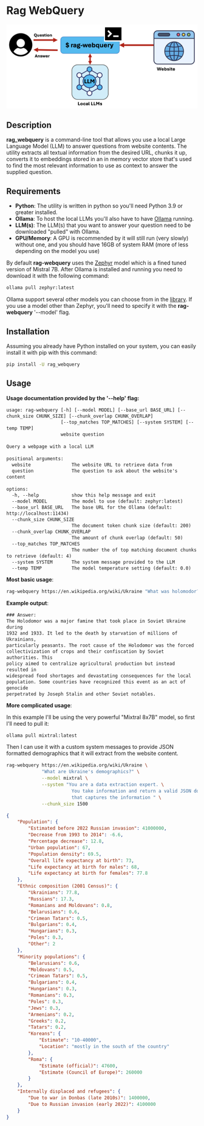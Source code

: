 # Rag WebQuery

![rag-webquery.png](images/rag-webquery.png)

## Description
**rag_webquery** is a command-line tool that allows you use a local Large Language Model (LLM) to answer questions from website contents. The utility extracts all textual information from the desired URL, chunks it up, converts it to embeddings stored in an in memory vector store that's used to find the most relevant information to use as context to answer the supplied question.

## Requirements

- **Python**: The utility is written in python so you'll need Python 3.9 or greater installed.
- **Ollama**: To host the local LLMs you'll also have to have [Ollama](https://ollama.ai/) running.
- **LLM(s)**: The LLM(s) that you want to answer your question need to be downloaded "pulled" with Ollama.
- **GPU/Memory**: A GPU is recommended by it will still run (very slowly) without one, and you should have 16GB of system RAM (more of less depending on the model you use)

By default **rag-webquery** uses the [Zephyr](https://huggingface.co/HuggingFaceH4/zephyr-7b-beta) model which is a fined tuned version of Mistral 7B.  After Ollama is installed and running you need to download it with the following command:

```bash
ollama pull zephyr:latest
```

Ollama support several other models you can choose from in the [library](https://ollama.ai/library). If you use a model other than Zephyr, you'll need to specify it with the **rag-webquery** '--model' flag.


## Installation

Assuming you already have Python installed on your system, you can easily install it with pip with this command:

```bash
pip install -U rag_webquery
```


## Usage 

**Usage documentation provided by the '--help' flag:**

```text
usage: rag-webquery [-h] [--model MODEL] [--base_url BASE_URL] [--chunk_size CHUNK_SIZE] [--chunk_overlap CHUNK_OVERLAP]
                    [--top_matches TOP_MATCHES] [--system SYSTEM] [--temp TEMP]
                    website question

Query a webpage with a local LLM

positional arguments:
  website               The website URL to retrieve data from
  question              The question to ask about the website's content

options:
  -h, --help            show this help message and exit
  --model MODEL         The model to use (default: zephyr:latest)
  --base_url BASE_URL   The base URL for the Ollama (default: http://localhost:11434)
  --chunk_size CHUNK_SIZE
                        The document token chunk size (default: 200)
  --chunk_overlap CHUNK_OVERLAP
                        The amount of chunk overlap (default: 50)
  --top_matches TOP_MATCHES
                        The number the of top matching document chunks to retrieve (default: 4)
  --system SYSTEM       The system message provided to the LLM
  --temp TEMP           The model temperature setting (default: 0.0)
```


**Most basic usage**:

```bash
rag-webquery https://en.wikipedia.org/wiki/Ukraine "What was holomodor? What was its root cause?"
```

**Example output**:

```
### Answer:
The Holodomor was a major famine that took place in Soviet Ukraine during
1932 and 1933. It led to the death by starvation of millions of Ukrainians,
particularly peasants. The root cause of the Holodomor was the forced
collectivization of crops and their confiscation by Soviet authorities. This
policy aimed to centralize agricultural production but instead resulted in
widespread food shortages and devastating consequences for the local
population. Some countries have recognized this event as an act of genocide
perpetrated by Joseph Stalin and other Soviet notables.
```

**More complicated usage**:

In this example I'll be using the very powerful "Mixtral 8x7B" model, so first I'll need to pull it:

```bash
ollama pull mixtral:latest 
```

Then I can use it with a custom system messages to provide JSON formatted demographics that it will extract from the website content.

```bash
rag-webquery https://en.wikipedia.org/wiki/Ukraine \
             "What are Ukraine's demographics?" \
             --model mixtral \
             --system "You are a data extraction expert. \
                        You take information and return a valid JSON document \
                        that captures the information " \
             --chunk_size 1500
```

```json
{
    "Population": {
        "Estimated before 2022 Russian invasion": 41000000,
        "Decrease from 1993 to 2014": -6.6,
        "Percentage decrease": 12.8,
        "Urban population": 67,
        "Population density": 69.5,
        "Overall life expectancy at birth": 73,
        "Life expectancy at birth for males": 68,
        "Life expectancy at birth for females": 77.8
    },
    "Ethnic composition (2001 Census)": {
        "Ukrainians": 77.8,
        "Russians": 17.3,
        "Romanians and Moldovans": 0.8,
        "Belarusians": 0.6,
        "Crimean Tatars": 0.5,
        "Bulgarians": 0.4,
        "Hungarians": 0.3,
        "Poles": 0.3,
        "Other": 2
    },
    "Minority populations": {
        "Belarusians": 0.6,
        "Moldovans": 0.5,
        "Crimean Tatars": 0.5,
        "Bulgarians": 0.4,
        "Hungarians": 0.3,
        "Romanians": 0.3,
        "Poles": 0.3,
        "Jews": 0.3,
        "Armenians": 0.2,
        "Greeks": 0.2,
        "Tatars": 0.2,
        "Koreans": {
            "Estimate": "10-40000",
            "Location": "mostly in the south of the country"
        },
        "Roma": {
            "Estimate (official)": 47600,
            "Estimate (Council of Europe)": 260000
        }
    },
    "Internally displaced and refugees": {
        "Due to war in Donbas (late 2010s)": 1400000,
        "Due to Russian invasion (early 2022)": 4100000
    }
}
```